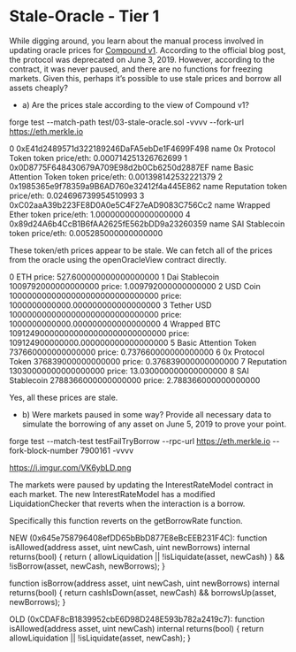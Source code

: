 # Stale-Oracle - Tier 1
While digging around, you learn about the manual process involved in updating oracle prices for [Compound v1](https://etherscan.io/address/0x3fda67f7583380e67ef93072294a7fac882fd7e7). According to the official blog post, the protocol was deprecated on June 3, 2019. However, according to the contract, it was never paused, and there are no functions for freezing markets. Given this, perhaps it’s possible to use stale prices and borrow all assets cheaply?


- a) Are the prices stale according to the view of Compound v1?

forge test --match-path test/03-stale-oracle.sol -vvvv --fork-url https://eth.merkle.io

0 0xE41d2489571d322189246DaFA5ebDe1F4699F498 name 0x Protocol Token
token price/eth: 0.000714251326762699
1 0x0D8775F648430679A709E98d2b0Cb6250d2887EF name Basic Attention Token
token price/eth: 0.001398142532221379
2 0x1985365e9f78359a9B6AD760e32412f4a445E862 name Reputation
token price/eth: 0.024696739954510993
3 0xC02aaA39b223FE8D0A0e5C4F27eAD9083C756Cc2 name Wrapped Ether
token price/eth: 1.000000000000000000
4 0x89d24A6b4CcB1B6fAA2625fE562bDD9a23260359 name SAI Stablecoin
token price/eth: 0.005285000000000000

These token/eth prices appear to be stale. We can fetch all of the prices from the oracle using the openOracleView contract directly.

0 ETH
price: 527.600000000000000000
1 Dai Stablecoin 1009792000000000000
price: 1.009792000000000000
2 USD Coin 1000000000000000000000000000000
price: 1000000000000.000000000000000000
3 Tether USD 1000000000000000000000000000000
price: 1000000000000.000000000000000000
4 Wrapped BTC 109124900000000000000000000000000
price: 109124900000000.000000000000000000
5 Basic Attention Token 737660000000000000
price: 0.737660000000000000
6 0x Protocol Token 376839000000000000
price: 0.376839000000000000
7 Reputation 13030000000000000000
price: 13.030000000000000000
8 SAI Stablecoin 2788366000000000000
price: 2.788366000000000000

Yes, all these prices are stale.

- b) Were markets paused in some way? Provide all necessary data to simulate the borrowing of any asset on June 5, 2019 to prove your point.

forge test --match-test testFailTryBorrow --rpc-url https://eth.merkle.io --fork-block-number 7900161 -vvvv

https://i.imgur.com/VK6ybLD.png

The markets were paused by updating the InterestRateModel contract in each market. 
The new InterestRateModel has a modified LiquidationChecker that reverts when the interaction is a borrow. 

Specifically this function reverts on the getBorrowRate function. 

NEW (0x645e758796408efDD65bBbD877E8eBcEEB231F4C): 
function isAllowed(address asset, uint newCash, uint newBorrows) internal returns(bool) {
    return ( allowLiquidation || !isLiquidate(asset, newCash) ) && !isBorrow(asset, newCash, newBorrows);
}

function isBorrow(address asset, uint newCash, uint newBorrows) internal returns(bool) {
    return cashIsDown(asset, newCash) && borrowsUp(asset, newBorrows);
}

OLD (0xCDAF8cB1839952cbE6D98D248E593b782a2419c7):
function isAllowed(address asset, uint newCash) internal returns(bool) {
    return allowLiquidation || !isLiquidate(asset, newCash);
}
